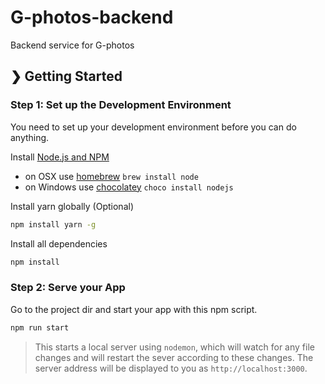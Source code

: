 # G-photos-backend
Backend service for G-photos


## ❯ Getting Started

### Step 1: Set up the Development Environment

You need to set up your development environment before you can do anything.

Install [Node.js and NPM](https://nodejs.org/en/download/)

- on OSX use [homebrew](http://brew.sh) `brew install node`
- on Windows use [chocolatey](https://chocolatey.org/) `choco install nodejs`

Install yarn globally (Optional)

```bash
npm install yarn -g
```
Install all dependencies

```bash
npm install
```

### Step 2: Serve your App

Go to the project dir and start your app with this npm script.

```bash
npm run start
```

> This starts a local server using `nodemon`, which will watch for any file changes and will restart the sever according to these changes.
> The server address will be displayed to you as `http://localhost:3000`.
